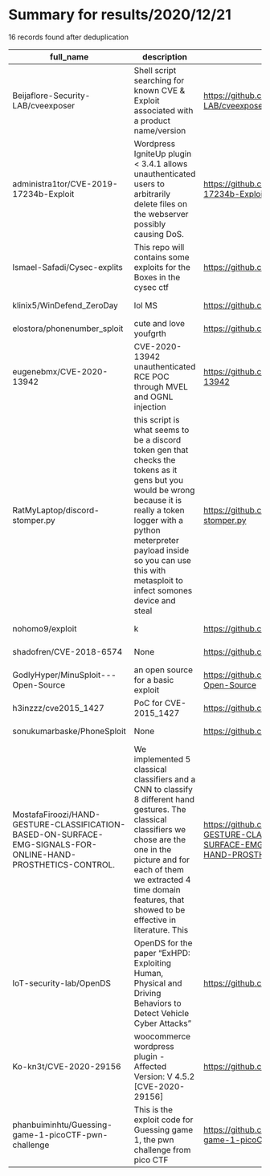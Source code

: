 
# Summary for results/2020/12/21
    
16 records found after deduplication

| full_name | description | html_url | matched_list | matched_count | pushed_at | size | stargazers_count | language | forks_count |
|--------------------------------------------------------------------------------------------------------------|------------------------------------------------------------------------------------------------------------------------------------------------------------------------------------------------------------------------------------------------------------------|---------------------------------------------------------------------------------------------------------------------------------|---------------------------------------------|-----------------|---------------------------|--------|--------------------|------------|---------------|
| Beijaflore-Security-LAB/cveexposer | Shell script searching for known CVE & Exploit associated with a product name/version | https://github.com/Beijaflore-Security-LAB/cveexposer | ['exploit'] | 1 | 2020-12-21 10:31:48+00:00 | 24 | 1 | Shell | 0 |
| administra1tor/CVE-2019-17234b-Exploit | Wordpress IgniteUp plugin < 3.4.1 allows unauthenticated users to arbitrarily delete files on the webserver possibly causing DoS. | https://github.com/administra1tor/CVE-2019-17234b-Exploit | ['cve-2', 'exploit'] | 2 | 2020-12-21 16:31:29+00:00 | 53 | 0 | | 0 |
| Ismael-Safadi/Cysec-explits | This repo will contains some exploits for the Boxes in the cysec ctf | https://github.com/Ismael-Safadi/Cysec-explits | ['exploit'] | 1 | 2020-12-21 21:10:47+00:00 | 4 | 0 | Ruby | 0 |
| klinix5/WinDefend_ZeroDay | lol MS | https://github.com/klinix5/WinDefend_ZeroDay | ['zeroday'] | 1 | 2020-12-21 21:49:29+00:00 | 66 | 20 | C++ | 9 |
| elostora/phonenumber_sploit | cute and love youfgrth | https://github.com/elostora/phonenumber_sploit | ['sploit'] | 1 | 2020-12-21 08:15:32+00:00 | 6 | 1 | Shell | 0 |
| eugenebmx/CVE-2020-13942 | CVE-2020-13942 unauthenticated RCE POC through MVEL and OGNL injection | https://github.com/eugenebmx/CVE-2020-13942 | ['cve poc', 'cve-2', 'rce', 'rce poc'] | 4 | 2020-12-21 12:48:48+00:00 | 28 | 23 | nan | 11 |
| RatMyLaptop/discord-stomper.py | this script is what seems to be a discord token gen that checks the tokens as it gens but you would be wrong because it is really a token logger with a python meterpreter payload inside so you can use this with metasploit to infect somones device and steal | https://github.com/RatMyLaptop/discord-stomper.py | ['metasploit module OR metasploit payload'] | 1 | 2020-12-21 01:37:31+00:00 | 18 | 1 | Python | 1 |
| nohomo9/exploit | k | https://github.com/nohomo9/exploit | ['exploit'] | 1 | 2020-12-21 03:09:16+00:00 | 0 | 0 | | 0 |
| shadofren/CVE-2018-6574 | None | https://github.com/shadofren/CVE-2018-6574 | ['cve-2'] | 1 | 2020-12-21 14:05:28+00:00 | 2 | 0 | Go | 0 |
| GodlyHyper/MinuSploit---Open-Source | an open source for a basic exploit | https://github.com/GodlyHyper/MinuSploit---Open-Source | ['exploit', 'sploit'] | 2 | 2020-12-21 14:44:32+00:00 | 9 | 0 | C# | 0 |
| h3inzzz/cve2015_1427 | PoC for CVE-2015_1427 | https://github.com/h3inzzz/cve2015_1427 | ['cve poc', 'cve-2'] | 2 | 2020-12-21 15:03:40+00:00 | 1 | 0 | Python | 0 |
| sonukumarbaske/PhoneSploit | None | https://github.com/sonukumarbaske/PhoneSploit | ['sploit'] | 1 | 2020-12-21 16:08:54+00:00 | 0 | 0 | | 0 |
| MostafaFiroozi/HAND-GESTURE-CLASSIFICATION-BASED-ON-SURFACE-EMG-SIGNALS-FOR-ONLINE-HAND-PROSTHETICS-CONTROL. | We implemented 5 classical classifiers and a CNN to classify 8 different hand gestures. The classical classifiers we chose are the one in the picture and for each of them we extracted 4 time domain features, that showed to be effective in literature. This | https://github.com/MostafaFiroozi/HAND-GESTURE-CLASSIFICATION-BASED-ON-SURFACE-EMG-SIGNALS-FOR-ONLINE-HAND-PROSTHETICS-CONTROL. | ['exploit'] | 1 | 2020-12-21 19:40:59+00:00 | 254 | 1 | | 0 |
| IoT-security-lab/OpenDS | OpenDS for the paper “ExHPD: Exploiting Human, Physical and Driving Behaviors to Detect Vehicle Cyber Attacks” | https://github.com/IoT-security-lab/OpenDS | ['exploit'] | 1 | 2020-12-21 20:47:56+00:00 | 18 | 0 | | 0 |
| Ko-kn3t/CVE-2020-29156 | woocommerce wordpress plugin - Affected Version: V 4.5.2 [CVE-2020-29156] | https://github.com/Ko-kn3t/CVE-2020-29156 | ['cve-2'] | 1 | 2020-12-21 20:48:21+00:00 | 1 | 2 | | 0 |
| phanbuiminhtu/Guessing-game-1-picoCTF-pwn-challenge | This is the exploit code for Guessing game 1, the pwn challenge from pico CTF | https://github.com/phanbuiminhtu/Guessing-game-1-picoCTF-pwn-challenge | ['exploit'] | 1 | 2020-12-21 21:13:23+00:00 | 4 | 0 | Python | 0 |
